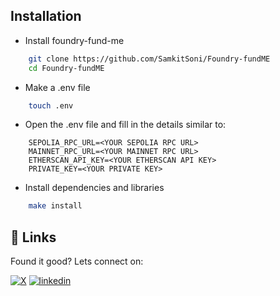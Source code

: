 ## Installation

- Install foundry-fund-me
```bash
    git clone https://github.com/SamkitSoni/Foundry-fundME
    cd Foundry-fundME
```

- Make a .env file
```bash
    touch .env
```

- Open the .env file and fill in the details similar to:
```env
    SEPOLIA_RPC_URL=<YOUR SEPOLIA RPC URL>
    MAINNET_RPC_URL=<YOUR MAINNET RPC URL>
    ETHERSCAN_API_KEY=<YOUR ETHERSCAN API KEY>
    PRIVATE_KEY=<YOUR PRIVATE KEY>
```

- Install dependencies and libraries
```bash
    make install
```
## 🔗 Links
Found it good? Lets connect on:

[![X](https://img.shields.io/badge/twitter-1DA1F2?style=for-the-badge&logo=twitter&logoColor=white)](https://x.com/Samkit_Soni12)
[![linkedin](https://img.shields.io/badge/linkedin-0A66C2?style=for-the-badge&logo=linkedin&logoColor=white)](https://www.linkedin.com/in/samkit-soni-bab741250/)
